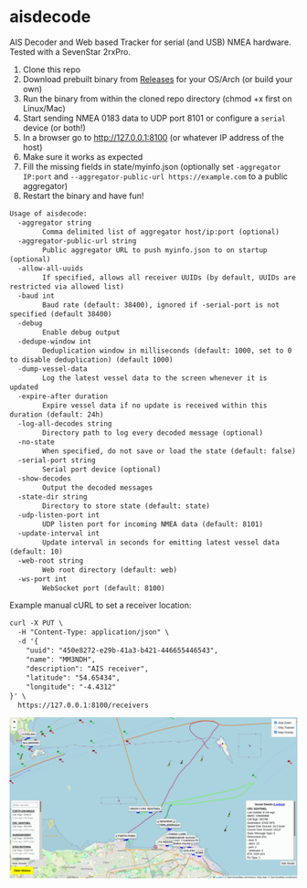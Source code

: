 # aisdecode
AIS Decoder and Web based Tracker for serial (and USB) NMEA hardware. Tested with a SevenStar 2rxPro.

1) Clone this repo
2) Download prebuilt binary from [Releases](https://github.com/madpsy/aisdecode/releases) for your OS/Arch (or build your own)
3) Run the binary from within the cloned repo directory (chmod +x first on Linux/Mac)
4) Start sending NMEA 0183 data to UDP port 8101 or configure a `serial` device (or both!)
5) In a browser go to http://127.0.0.1:8100 (or whatever IP address of the host)
6) Make sure it works as expected
7) Fill the missing fields in state/myinfo.json (optionally set `-aggregator IP:port` and `--aggregator-public-url https://example.com` to a public aggregator)
8) Restart the binary and have fun!

```
Usage of aisdecode:
  -aggregator string
    	Comma delimited list of aggregator host/ip:port (optional)
  -aggregator-public-url string
    	Public aggregator URL to push myinfo.json to on startup (optional)
  -allow-all-uuids
    	If specified, allows all receiver UUIDs (by default, UUIDs are restricted via allowed list)
  -baud int
    	Baud rate (default: 38400), ignored if -serial-port is not specified (default 38400)
  -debug
    	Enable debug output
  -dedupe-window int
    	Deduplication window in milliseconds (default: 1000, set to 0 to disable deduplication) (default 1000)
  -dump-vessel-data
    	Log the latest vessel data to the screen whenever it is updated
  -expire-after duration
    	Expire vessel data if no update is received within this duration (default: 24h)
  -log-all-decodes string
    	Directory path to log every decoded message (optional)
  -no-state
    	When specified, do not save or load the state (default: false)
  -serial-port string
    	Serial port device (optional)
  -show-decodes
    	Output the decoded messages
  -state-dir string
    	Directory to store state (default: state)
  -udp-listen-port int
    	UDP listen port for incoming NMEA data (default: 8101)
  -update-interval int
    	Update interval in seconds for emitting latest vessel data (default: 10)
  -web-root string
    	Web root directory (default: web)
  -ws-port int
    	WebSocket port (default: 8100)
```

Example manual cURL to set a receiver location:

```
curl -X PUT \
  -H "Content-Type: application/json" \
  -d '{
    "uuid": "450e8272-e29b-41a3-b421-446655446543",
    "name": "MM3NDH",
    "description": "AIS receiver",
    "latitude": "54.65434",
    "longitude": "-4.4312"
}' \
  https://127.0.0.1:8100/receivers
```

![aisdecode](web/images/aisdecode.png)

